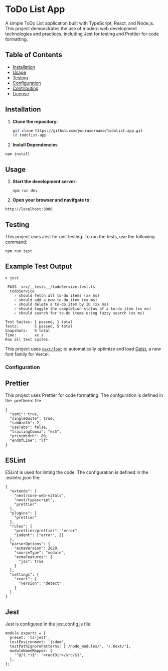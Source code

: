 # ToDo List App

A simple ToDo List application built with TypeScript, React, and Node.js. This project demonstrates the use of modern web development technologies and practices, including Jest for testing and Prettier for code formatting.

## Table of Contents

- [Installation](#installation)
- [Usage](#usage)
- [Testing](#testing)
- [Configuration](#configuration)
- [Contributing](#contributing)
- [License](#license)

## Installation

1. **Clone the repository:**

   ```sh
   git clone https://github.com/yourusername/todolist-app.git
   cd todolist-app
   ```
2. **Install Dependencies**
```
npm install
```
## Usage
1. **Start the development server:**
   ```
   npm run dev
   ```
2. **Open your browser and navifgate to:**
  ```
  http://localhost:3000
  ```
## Testing

This project uses Jest for unit testing. To run the tests, use the following command:
```
npm run test
```
## Example Test Output
```
> jest

 PASS  src/__tests__/todoService.test.ts
  todoService
    ✓ should fetch all to-do items (xx ms)
    ✓ should add a new to-do item (xx ms)
    ✓ should delete a to-do item by ID (xx ms)
    ✓ should toggle the completion status of a to-do item (xx ms)
    ✓ should search for to-do items using fuzzy search (xx ms)

Test Suites: 1 passed, 1 total
Tests:       5 passed, 5 total
Snapshots:   0 total
Time:        xx s
Ran all test suites.
```

This project uses [`next/font`](https://nextjs.org/docs/app/building-your-application/optimizing/fonts) to automatically optimize and load [Geist](https://vercel.com/font), a new font family for Vercel.

### Configuration

## Prettier
This project uses Prettier for code formatting. The confguration is defined in the .prettierrc file
```
{
  "semi": true,
  "singleQuote": true,
  "tabWidth": 2,
  "useTabs": false,
  "trailingComma": "es5",
  "printWidth": 80,
  "endOfLine": "lf"
}
```

## ESLint

ESLint is used for linting the code. The configuration is defined in the .eslintrc.json file:
```
{
  "extends": [
    "next/core-web-vitals",
    "next/typescript",
    "prettier"
  ],
  "plugins": [
    "prettier"
  ],
  "rules": {
    "prettier/prettier": "error",
    "indent": ["error", 2]
  },
  "parserOptions": {
    "ecmaVersion": 2020,
    "sourceType": "module",
    "ecmaFeatures": {
      "jsx": true
    }
  },
  "settings": {
    "react": {
      "version": "detect"
    }
  }
}
```

## Jest

Jest is configured in the jest.config.js file:
```
module.exports = {
  preset: 'ts-jest',
  testEnvironment: 'jsdom',
  testPathIgnorePatterns: ['/node_modules/', '/.next/'],
  moduleNameMapper: {
    '^@/(.*)$': '<rootDir>/src/$1',
  },
};
```
